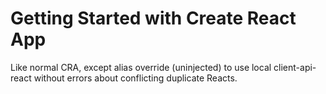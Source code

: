 # Getting Started with Create React App

Like normal CRA, except alias override (uninjected) to use local client-api-react without errors about conflicting duplicate Reacts.